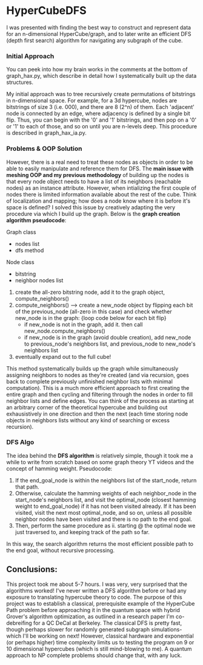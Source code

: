# HyperCubeDFS

I was presented with finding the best way to construct and represent data for an n-dimensional HyperCube/graph, and to later write an efficient DFS (depth first search) algorithm for navigating any subgraph of the cube. 

### Initial Approach
You can peek into how my brain works in the comments at the bottom of graph_hax.py, which describe in detail how I systematically built up the data structures.

My initial approach was to tree recursively create permutations of bitstrings in n-dimensional space. For example, for a 3d hypercube, nodes are bitstrings of size 3 (i.e. 000), and there are 8 (2^n) of them. Each 'adjacent' node is connected by an edge, where adjacency is defined by a single bit flip. Thus, you can begin with the '0' and '1' bitstrings, and then pop on a '0' or '1' to each of those, and so on until you are n-levels deep. This procedure is described in graph_hax_ia.py.

### Problems & OOP Solution

However, there is a real need to treat these nodes as objects in order to be able to easily manipulate and reference them for DFS. The **main issue with meshing OOP and my previous methodology** of building up the nodes is that every node object needs to have a list of its neighbors (reachable nodes) as an instance attribute. However, when intializing the first couple of nodes there is limited information available about the rest of the cube. Think of localization and mapping; how does a node know where it is before it's space is defined? I solved this issue by creatively adapting the very procedure via which I build up the graph. Below is the **graph creation algorithm pseudocode**:

Graph class
- nodes list
- dfs method

Node class
- bitstring
- neighbor nodes list

1. create the all-zero bitstring node, add it to the graph object, compute_neighbors()
2. compute_neighbors() --> create a new_node object by flipping each bit of the previous_node (all-zero in this case) and check whether new_node is in the graph: {loop code below for each bit flip}
    * if new_node is not in the graph, add it. then call new_node.compute_neighbors()
    * if new_node is in the graph (avoid double creation), add new_node to previous_node's neighbors list, and previous_node to new_node's neighbors list 
3. eventually expand out to the full cube!

This method systematically builds up the graph while simultaneously assigning neighbors to nodes as they're created (and via recursion, goes back to complete previously unfinished neighbor lists with minimal computation). This is a much more efficient approach to first creating the entire graph and then cycling and filtering through the nodes in order to fill neighbor lists and define edges. You can think of the process as starting at an arbitrary corner of the theoretical hypercube and building out exhausistively in one direction and then the next (each time storing node objects in neighbors lists without any kind of searching or excess recursion).

### DFS Algo

The idea behind the **DFS algorithm** is relatively simple, though it took me a while to write from scratch based on some graph theory YT videos and the concept of hamming weight. Pseudocode:

1.  If the end_goal_node is within the neighbors list of the start_node, return that path. 
2. Otherwise, calculate the hamming weights of each neighbor_node in the start_node's neighbors list, and visit the optimal_node (closest hamming weight to end_goal_node) if it has not been visited already. If it has been visited, visit the next most optimal_node, and so on, unless all possible neighbor nodes have been visited and there is no path to the end goal. 
3. Then, perform the same procedure as ii. starting @ the optimal node we just traversed to, and keeping track of the path so far. 

In this way, the search algorithm returns the most efficient possible path to the end goal, without recursive processing. 

## Conclusions:
This project took me about 5-7 hours. I was very, very surprised that the algorithms worked! I've never written a DFS algorithm before or had any exposure to translating hypercube theory to code. The purpose of this project was to establish a classical, prerequisite example of the HyperCube Path problem before approaching it in the quantum space with hybrid Grover's algorithm optimization, as outlined in a research paper I'm co-debreifing for a QC DeCal at Berkeley. The classical DFS is pretty fast, though perhaps slower for randomly generated subgraph simulations- which I'll be working on next! However, classical hardware and exponential (or perhaps higher) time complexity limits us to testing the program on 9 or 10 dimensional hypercubes (which is still mind-blowing to me). A quantum approach to NP complete problems should change that, with any luck.

